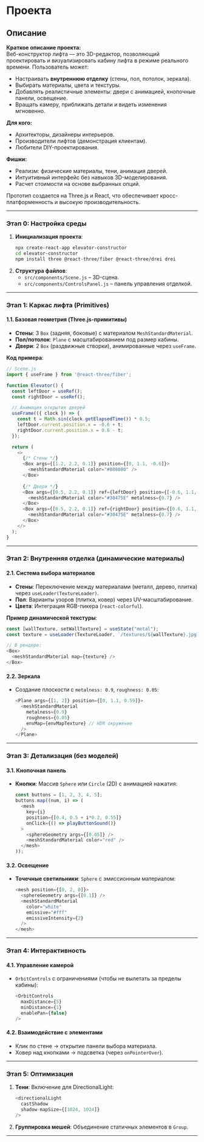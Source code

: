 # Проекта
## Описание

**Краткое описание проекта:**  
Веб-конструктор лифта — это 3D-редактор, позволяющий проектировать и визуализировать кабину лифта в режиме реального времени. Пользователь может:  
- Настраивать **внутреннюю отделку** (стены, пол, потолок, зеркала).  
- Выбирать материалы, цвета и текстуры.  
- Добавлять реалистичные элементы: двери с анимацией, кнопочные панели, освещение.  
- Вращать камеру, приближать детали и видеть изменения мгновенно.  

**Для кого:**  
- Архитекторы, дизайнеры интерьеров.  
- Производители лифтов (демонстрация клиентам).  
- Любители DIY-проектирования.  

**Фишки:**  
- Реализм: физические материалы, тени, анимация дверей.  
- Интуитивный интерфейс без навыков 3D-моделирования.  
- Расчет стоимости на основе выбранных опций.  

Прототип создается на Three.js и React, что обеспечивает кросс-платформенность и высокую производительность.

---

### **Этап 0: Настройка среды**
1. **Инициализация проекта**:
   ```bash
   npx create-react-app elevator-constructor
   cd elevator-constructor
   npm install three @react-three/fiber @react-three/drei drei
   ```
2. **Структура файлов**:
   - `src/components/Scene.js` – 3D-сцена.
   - `src/components/ControlsPanel.js` – панель управления отделкой.

---

### **Этап 1: Каркас лифта (Primitives)**
#### **1.1. Базовая геометрия (Three.js-примитивы)**
- **Стены**: 3 `Box` (задняя, боковые) с материалом `MeshStandardMaterial`.
- **Пол/потолок**: `Plane` с масштабированием под размер кабины.
- **Двери**: 2 `Box` (раздвижные створки), анимированные через `useFrame`.

**Код примера**:
```javascript
// Scene.js
import { useFrame } from '@react-three/fiber';

function Elevator() {
  const leftDoor = useRef();
  const rightDoor = useRef();

  // Анимация открытия дверей
  useFrame(({ clock }) => {
    const t = Math.sin(clock.getElapsedTime()) * 0.5;
    leftDoor.current.position.x = -0.6 + t;
    rightDoor.current.position.x = 0.6 - t;
  });

  return (
    <>
      {/* Стены */}
      <Box args={[1.2, 2.2, 0.1]} position={[0, 1.1, -0.6]}>
        <meshStandardMaterial color="#808080" />
      </Box>
      
      {/* Двери */}
      <Box args={[0.5, 2.2, 0.1]} ref={leftDoor} position={[-0.6, 1.1, 0]}>
        <meshStandardMaterial color="#30475E" metalness={0.7} />
      </Box>
      <Box args={[0.5, 2.2, 0.1]} ref={rightDoor} position={[0.6, 1.1, 0]}>
        <meshStandardMaterial color="#30475E" metalness={0.7} />
      </Box>
    </>
  );
}
```

---

### **Этап 2: Внутренняя отделка (динамические материалы)**
#### **2.1. Система выбора материалов**
- **Стены**: Переключение между материалами (металл, дерево, плитка) через `useLoader(TextureLoader)`.
- **Пол**: Варианты узоров (плитка, ковер) через UV-масштабирование.
- **Цвета**: Интеграция RGB-пикера (`react-colorful`).

**Пример динамической текстуры**:
```javascript
const [wallTexture, setWallTexture] = useState("metal");
const texture = useLoader(TextureLoader, `/textures/${wallTexture}.jpg`);

// В рендере:
<Box>
  <meshStandardMaterial map={texture} />
</Box>
```

#### **2.2. Зеркала**
- Создание плоскости с `metalness: 0.9`, `roughness: 0.05`:
  ```javascript
  <Plane args={[1, 2]} position={[0, 1.1, 0.59]}>
    <meshStandardMaterial 
      metalness={0.9}
      roughness={0.05}
      envMap={envMapTexture} // HDR окружение
    />
  </Plane>
  ```

---

### **Этап 3: Детализация (без моделей)**
#### **3.1. Кнопочная панель**
- **Кнопки**: Массив `Sphere` или `Circle` (2D) с анимацией нажатия:
  ```javascript
  const buttons = [1, 2, 3, 4, 5];
  buttons.map((num, i) => (
    <mesh 
      key={i}
      position={[0.4, 0.5 + i*0.2, 0.55]}
      onClick={() => playButtonSound()}
    >
      <sphereGeometry args={[0.05]} />
      <meshStandardMaterial color="red" />
    </mesh>
  ));
  ```

#### **3.2. Освещение**
- **Точечные светильники**: `Sphere` с эмиссионным материалом:
  ```javascript
  <mesh position={[0, 2, 0]}>
    <sphereGeometry args={[0.1]} />
    <meshStandardMaterial 
      color="white"
      emissive="#fff"
      emissiveIntensity={2} 
    />
  </mesh>
  ```

---

### **Этап 4: Интерактивность**
#### **4.1. Управление камерой**
- `OrbitControls` с ограничениями (чтобы не вылетать за пределы кабины):
  ```javascript
  <OrbitControls 
    maxDistance={5}
    minDistance={1}
    enablePan={false}
  />
  ```

#### **4.2. Взаимодействие с элементами**
- Клик по стене → открытие панели выбора материала.
- Ховер над кнопками → подсветка (через `onPointerOver`).

---

### **Этап 5: Оптимизация**
1. **Тени**: Включение для DirectionalLight:
   ```javascript
   <directionalLight 
     castShadow
     shadow-mapSize={[1024, 1024]}
   />
   ```
2. **Группировка мешей**: Объединение статичных элементов в `Group`.

---
